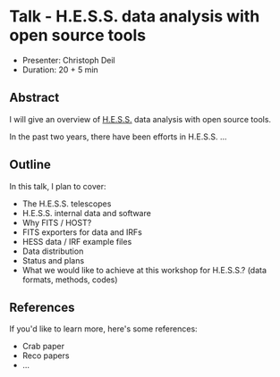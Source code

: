 # Talk - H.E.S.S. data analysis with open source tools

* Presenter: Christoph Deil
* Duration: 20 + 5 min

## Abstract

I will give an overview of [H.E.S.S.](http://www.mpi-hd.mpg.de/hfm/HESS/) data analysis with open source tools.

In the past two years, there have been efforts in H.E.S.S.  ...

## Outline

In this talk, I plan to cover:

* The H.E.S.S. telescopes
* H.E.S.S. internal data and software
* Why FITS / HOST?
* FITS exporters for data and IRFs
* HESS data / IRF example files
* Data distribution
* Status and plans
* What we would like to achieve at this workshop for H.E.S.S.?
  (data formats, methods, codes)

## References

If you'd like to learn more, here's some references:

* Crab paper
* Reco papers
* ...
